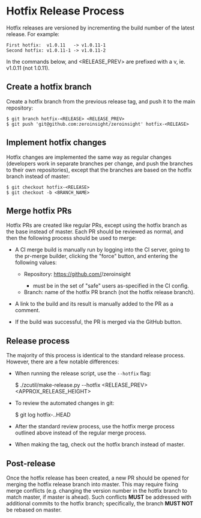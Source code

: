 Hotfix Release Process
======================

Hotfix releases are versioned by incrementing the build number of the latest
release. For example:

    First hotfix:  v1.0.11   -> v1.0.11-1
    Second hotfix: v1.0.11-1 -> v1.0.11-2

In the commands below, <RELEASE> and <RELEASE_PREV> are prefixed with a v, ie.
v1.0.11 (not 1.0.11).

## Create a hotfix branch

Create a hotfix branch from the previous release tag, and push it to the main
repository:

    $ git branch hotfix-<RELEASE> <RELEASE_PREV>
    $ git push 'git@github.com:zeroinsight/zeroinsight' hotfix-<RELEASE>

## Implement hotfix changes

Hotfix changes are implemented the same way as regular changes (developers work
in separate branches per change, and push the branches to their own repositories),
except that the branches are based on the hotfix branch instead of master:

    $ git checkout hotfix-<RELEASE>
    $ git checkout -b <BRANCH_NAME>

## Merge hotfix PRs

Hotfix PRs are created like regular PRs, except using the hotfix branch as the
base instead of master. Each PR should be reviewed as normal, and then the
following process should be used to merge:

- A CI merge build is manually run by logging into the CI server, going to the
  pr-merge builder, clicking the "force" button, and entering the following
  values:

  - Repository: https://github.com/<DevUser>/zeroinsight
    - <DevUser> must be in the set of "safe" users as-specified in the CI
      config.
  - Branch: name of the hotfix PR branch (not the hotfix release branch).

- A link to the build and its result is manually added to the PR as a comment.

- If the build was successful, the PR is merged via the GitHub button.

## Release process

The majority of this process is identical to the standard release process.
However, there are a few notable differences:

- When running the release script, use the `--hotfix` flag:

    $ ./zcutil/make-release.py --hotfix <RELEASE> <RELEASE_PREV> <APPROX_RELEASE_HEIGHT>

- To review the automated changes in git:

    $ git log hotfix-<RELEASE>..HEAD

- After the standard review process, use the hotfix merge process outlined above
  instead of the regular merge process.

- When making the tag, check out the hotfix branch instead of master.

## Post-release

Once the hotfix release has been created, a new PR should be opened for merging
the hotfix release branch into master. This may require fixing merge conflicts
(e.g. changing the version number in the hotfix branch to match master, if
master is ahead). Such conflicts **MUST** be addressed with additional commits
to the hotfix branch; specifically, the branch **MUST NOT** be rebased on
master.
